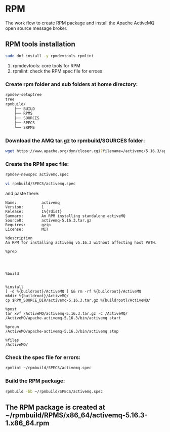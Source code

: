 # RPM

The work flow to create RPM package and install the Apache ActiveMQ open source message broker.

## RPM tools installation

```bash
sudo dnf install -y rpmdevtools rpmlint
```
1. rpmdevtools: core tools for RPM
2. rpmlint: check the RPM spec file for erroes

### Create rpm folder and sub folders at home directory:

```bash
rpmdev-setuptree
tree
rpmbuild/
    ├── BUILD
    ├── RPMS
    ├── SOURCES
    ├── SPECS
    └── SRPMS
```

### Download the AMQ tar.gz to rpmbuild/SOURCES folder:

```bash
wget https://www.apache.org/dyn/closer.cgi?filename=/activemq/5.16.3/apache-activemq-5.16.3-bin.tar.gz&action=download -O rpm/SOURCES/apache-activemq-5.16.3-bin.tar.gz
```

### Create the RPM spec file:

```bash
rpmdev-newspec activemq.spec

vi rpmbuild/SPECS/activemq.spec
```

and paste there:

```vim
Name:           activemq
Version:        1
Release:        1%{?dist}
Summary:        An RPM installing standalone activeMQ
Source0:        activemq-5.16.3.tar.gz
Requires:       gzip
License:        MIT

%description
An RPM for installing activemq v5.16.3 without affecting host PATH. 

%prep




%build


%install
[ -d %{buildroot}/ActiveMQ ] && rm -rf %{buildroot}/ActiveMQ
mkdir %{buildroot}/ActiveMQ/
cp $RPM_SOURCE_DIR/activemq-5.16.3.tar.gz %{buildroot}/ActiveMQ/

%post
tar xvf /ActiveMQ/activemq-5.16.3.tar.gz -C /ActiveMQ/
/ActiveMQ/apache-activemq-5.16.3/bin/activemq start

%preun
/ActiveMQ/apache-activemq-5.16.3/bin/activemq stop

%files
/ActiveMQ/

```

### Check the spec file for errors:

```bash
rpmlint ~/rpmbuild/SPECS/activemq.spec
```
### Build the RPM package:
```bash
rpmbuild -bb ~/rpmbuild/SPECS/activemq.spec
```

## The RPM package is created at ~/rpmbuild/RPMS/x86_64/activemq-5.16.3-1.x86_64.rpm
